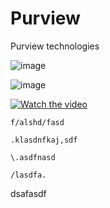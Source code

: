 # Purview
Purview technologies

![image](https://github.com/user-attachments/assets/d12b2985-d090-40ee-891a-79acef99b230)

![image](https://github.com/user-attachments/assets/e849a479-db50-4387-8fb8-5e4ab64dd959)


[![Watch the video](https://i.sstatic.net/Vp2cE.png)](https://youtu.be/vt5fpE0bzSY)


```
f/alshd/fasd

.klasdnfkaj,sdf

\.asdfnasd

/lasdfa.
```



dsafasdf



